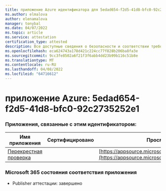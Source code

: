 ```yaml
---
title: приложение Azure идентификатора для 5edad654-f2d5-41d8-bfc0-92c2735252e1
ms.author: elmalova
author: elenamalova
manager: tonybal
ms.date: 04/07/2022
ms.topic: article
ms.service: attestation
certification_type: attested
description: Все доступные сведения о безопасности и соответствии требованиям для 5edad654-f2d5-41d8-bfc0-92c2735252e1.
ms.openlocfilehash: eca624743a178d421c224cc77f828b206ba8fa3e
ms.sourcegitcommit: 9cc3fe8502a6f21f3f6abb4dd23b99b116c51b8e
ms.translationtype: MT
ms.contentlocale: ru-RU
ms.lasthandoff: 04/08/2022
ms.locfileid: "64716612"
---
```

# <a name="azure-app-id-5edad654-f2d5-41d8-bfc0-92c2735252e1"></a>приложение Azure: 5edad654-f2d5-41d8-bfc0-92c2735252e1


### <a name="apps-associated-with-this-id"></a>Приложения, связанные с этим идентификатором:
| **Имя приложения** | **Сертифицировано** | **Просмотр в AppSource** |
|--------------|---------------|-----------------------|
| [Перекрестная проверка](../forward/WA200003198.md) |  | [https://appsource.microsoft.com/product/office/WA200003198](https://appsource.microsoft.com/product/office/WA200003198) |

### <a name="microsoft-365-app-compliance-status"></a>Microsoft 365 состояния соответствия приложения
- Publisher аттестации: завершено
